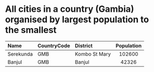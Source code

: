 # All cities in a country (Gambia) organised by largest population to the smallest

| Name | CountryCode | District | Population |
| :--- | :--- | :--- | :---: |
|Serekunda|GMB|Kombo St Mary|102600|
|Banjul|GMB|Banjul|42326|
